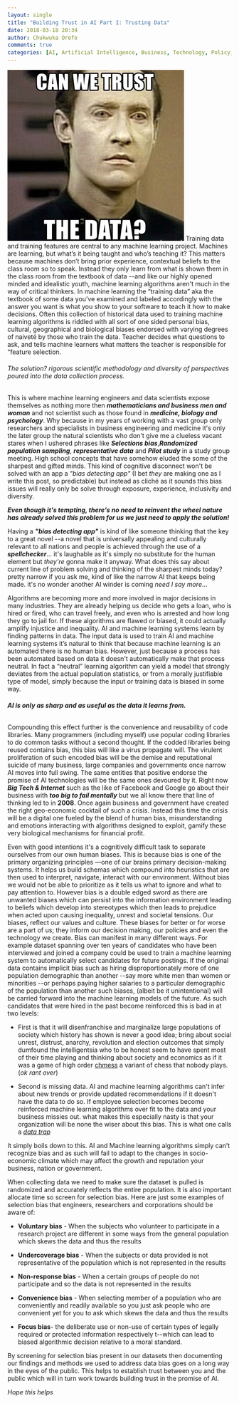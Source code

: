 ```yaml
---
layout: single
title: "Building Trust in AI Part I: Trusting Data"
date: 2018-03-18 20:34
author: Chukwuka Orefo
comments: true
categories: [AI, Artificial Intelligence, Business, Technology, Policy, Governance]
---
```

![](/images/can-we-trust-the-data.jpg)
Training data and training features are central to any machine learning project. Machines are learning, but what’s it being taught and who’s teaching it? This matters because machines don’t bring prior experience, contextual beliefs to the class room so to speak. Instead they only learn from what is shown them in the class room from the textbook of data --and like our highly opened minded and idealistic youth, machine learning algorithms aren't much in the way of critical thinkers. In machine learning the “training data” aka the textbook of some data you’ve examined and labeled accordingly with the answer you want is what you show to your software to teach it how to make decisions. Often this collection of historical data used to training machine learning algorithms is riddled with all sort of one sided personal bias, cultural, geographical and biological biases endorsed with varying degrees of naiveté by those who train the data. Teacher decides what questions to ask, and tells machine learners what matters the teacher is responsible for “feature selection.

######  _The solution? rigorous scientific methodology and diversity of perspectives poured into the data collection process._

This is where machine learning engineers and data scientists expose themselves as nothing more then ***mathematicians and business men and woman*** and not scientist such as those found in ***medicine, biology and psychology***. Why because in my years of working with a vast group only researchers and specialists in business engineering and medicine it's only the later group the natural scientists who don't give me a clueless vacant stares when I ushered phrases like ***Selections bias***,***Randomized population sampling***, ***representative data*** and ***Pilot study*** in a study group meeting. High school concepts that have somehow eluded the some of the sharpest and gifted minds. This kind of cognitive disconnect won't be solved with an app a *"bias detecting app"* (I bet *they* are making one as I write this post, so predictable) but instead as cliché as it sounds this bias issues will really only be solve through exposure, experience, inclusivity and diversity.

***Even though it's tempting, there's no need to reinvent the wheel nature has already solved this problem for us we just need to apply the solution!***   

Having a ***"bias detecting app"*** is kind of like someone thinking that the key to a great novel --a novel that is universally appealing and culturally relevant to all nations and people is achieved through the use of a  ***spellchecker***... it's laughable  as it's simply no substitute for the human element but *they're* gonna make it anyway. What does this say about current line of problem solving and thinking of the sharpest minds today? pretty narrow if you ask me, kind of like the narrow AI that keeps being made. it's no wonder another AI winder is coming *need I say more*...      

Algorithms are becoming more and more involved in major decisions in many industries. They are already helping us decide who gets a loan, who is hired or fired, who can travel freely, and even who is arrested and how long they go to jail for. If these algorithms are flawed or biased, it could actually amplify injustice and inequality.  AI and machine learning systems learn by finding patterns in data. The input data is used to train AI and machine learning systems it’s natural to think that because machine learning is an automated there is no human bias. However, just because a process has been automated based on data it doesn't automatically make that process neutral. In fact a “neutral” learning algorithm can yield a model that strongly deviates from the actual population statistics, or from a morally justifiable type of model, simply because the input or training data is biased in some way.

###### ***AI is only as sharp and as useful as the data it learns from.***

Compounding this effect further is the convenience and reusability of code libraries. Many programmers (including myself) use popular coding libraries to do common tasks without a second thought. If the codded libraries being reused contains bias, this bias will like a virus propagate will. The virulent proliferation of such encoded bias will be the demise and reputational suicide of many business, large companies and governments once narrow AI moves into full swing. The same entities that positive endorse the promise of AI technologies will be the same ones devoured by it. Right now ***Big Tech & Internet*** such as the like of Facebook and Google go about their business with ***too big to fail mentally*** but we all know there that line of thinking led to in **2008**. Once again business and government have created the right geo-economic cocktail of such a crisis. Instead this time the crisis will be a digital one fueled by the blend of human bias, misunderstanding and emotions interacting with algorithms designed to exploit, gamify these very biological mechanisms for financial profit.     

Even with good intentions it's a cognitively difficult task to separate ourselves from our own human biases. This is because bias is one of the primary organizing principles —one of our brains primary decision-making systems. It helps us build schemas which compound into heuristics that are then used to interpret, navigate, interact with our environment. Without bias we would not be able to prioritize as it tells us what to ignore and what to pay attention to. However bias is a double edged sword as there are unwanted biases which can persist into the information environment leading to beliefs which develop into stereotypes which then leads to prejudice when acted upon causing inequality, unrest and societal tensions. Our biases, reflect our values and culture. These biases for better or for worse are a part of us; they inform our decision making, our policies and even the technology we create. Bias can manifest in many different ways. For example dataset spanning over ten years of candidates who have been interviewed and joined a company could be used to train a machine learning system to automatically select candidates for future postings. If the original data contains implicit bias such as hiring disproportionately more of one population demographic than another --say more white men than women or minorities --or perhaps paying higher salaries to a particular demographic of the population than another such biases, (albeit be it unintentional) will be carried forward into the machine learning models of the future. As such candidates that were hired in the past become reinforced this is bad in at two levels:

+ First is that it will disenfranchise and marginalize large populations of society which history has shown is never a good idea; bring about social unrest, distrust, anarchy, revolution and election outcomes that simply dumfound the intelligentsia who to be honest seem to have spent most of their time playing and thinking about society and economics as if it was a game of high order [chmess](https://ase.tufts.edu/cogstud/dennett/papers/chmess.pdf) a variant of chess that nobody plays. (*ok rant over*)    

+ Second is missing data. AI and machine learning algorithms can't infer about new trends or provide updated recommendations if it doesn't have the data to do so. If employee selection becomes  become reinforced machine learning algorithms over fit to the data and your business missies out. what makes this especially nasty is that your organization will be none the wiser about this bias. This is what one calls a [*data trap*](https://medium.com/@chukwuka.orefo.x45/machine-learning-big-data-dont-fall-for-this-data-trap-21ebd14afc80)  

It simply boils down to this. AI and Machine learning algorithms simply can’t recognize bias and as such will fail to adapt to the changes in socio-economic climate which may affect the growth and reputation your business, nation or government.

When collecting data we need to make sure the dataset is pulled is randomized and accurately reflects the entire population. It is also important allocate time so screen for selection bias. Here are just some examples of selection bias that engineers, researchers and corporations should be aware of:

* __Voluntary bias__ - When the subjects who volunteer to participate in a research project are different in some ways from the general population which skews the data and thus the results

* __Undercoverage bias__ - When the subjects or data provided is not representative of the population which is not represented in the results

* __Non-response bias__ - When a certain groups of people do not participate and so the data is not represented in the results

* __Convenience bias__ - When selecting member of a population who are conveniently and readily available  so you just ask people who are convenient yet for you to ask which skews the data and thus the results

* __Focus bias__- the deliberate use or non-use of certain types of legally required or protected information respectively t--which can lead to biased algorithmic decision relative to a moral standard.

By screening for selection bias present in our datasets then documenting our findings and methods we used to address data bias goes on a long way in the eyes of the public. This helps to establish trust between you and the public which will in turn work towards building trust in the promise of AI.

*Hope this helps*
